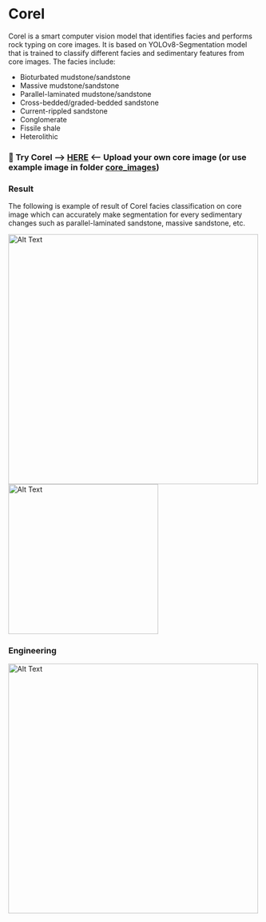# Corel

Corel is a smart computer vision model that identifies facies and performs rock typing on core images. It is based on YOLOv8-Segmentation model that is trained to classify different facies and sedimentary features from core images. The facies include:
* Bioturbated mudstone/sandstone
* Massive mudstone/sandstone
* Parallel-laminated mudstone/sandstone
* Cross-bedded/graded-bedded sandstone
* Current-rippled sandstone
* Conglomerate
* Fissile shale
* Heterolithic

### 🤖 Try Corel --> [HERE](https://github.com/yohanesnuwara/corel/blob/main/notebooks/Corel.ipynb) <-- Upload your own core image (or use example image in folder [core_images](https://github.com/yohanesnuwara/corel/tree/main/core_images))

### Result

The following is example of result of Corel facies classification on core image which can accurately make segmentation for every sedimentary changes such as parallel-laminated sandstone, massive sandstone, etc. 

<img src="https://github.com/yohanesnuwara/corel/assets/51282928/1ced32ba-bb67-4f2b-af91-ca70ab7d8a6d" alt="Alt Text" width="500px">

<img src="https://github.com/yohanesnuwara/corel/assets/51282928/15cbb7cb-4bf4-4aa4-912c-5603895aba7f" alt="Alt Text" width="300px">

### Engineering

<img src="https://github.com/yohanesnuwara/corel/assets/51282928/a50197d0-ac4c-42e3-861b-fa91c9a6cbce" alt="Alt Text" width="500px">
